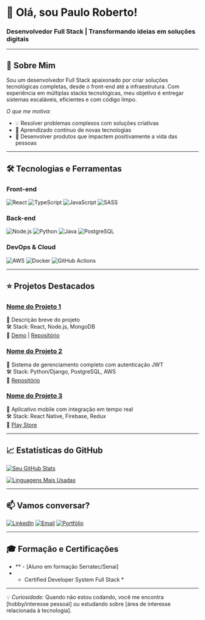 # 👋 Olá, sou Paulo Roberto!

### Desenvolvedor Full Stack | Transformando ideias em soluções digitais

---

## 🚀 Sobre Mim
Sou um desenvolvedor Full Stack apaixonado por criar soluções tecnológicas completas, desde o front-end até a infraestrutura. Com experiência em múltiplas stacks tecnológicas, meu objetivo é entregar sistemas escaláveis, eficientes e com código limpo.

*O que me motiva:*
- 💡 Resolver problemas complexos com soluções criativas
- 🌱 Aprendizado contínuo de novas tecnologias
- 🚀 Desenvolver produtos que impactem positivamente a vida das pessoas

---

## 🛠 Tecnologias e Ferramentas

### Front-end
![React](https://img.shields.io/badge/React-20232A?style=for-the-badge&logo=react&logoColor=61DAFB)
![TypeScript](https://img.shields.io/badge/TypeScript-007ACC?style=for-the-badge&logo=typescript&logoColor=white)
![JavaScript](https://img.shields.io/badge/JavaScript-F7DF1E?style=for-the-badge&logo=javascript&logoColor=black)
![SASS](https://img.shields.io/badge/Sass-CC6699?style=for-the-badge&logo=sass&logoColor=white)

### Back-end
![Node.js](https://img.shields.io/badge/Node.js-43853D?style=for-the-badge&logo=node.js&logoColor=white)
![Python](https://img.shields.io/badge/Python-3776AB?style=for-the-badge&logo=python&logoColor=white)
![Java](https://img.shields.io/badge/Java-ED8B00?style=for-the-badge&logo=openjdk&logoColor=white)
![PostgreSQL](https://img.shields.io/badge/PostgreSQL-316192?style=for-the-badge&logo=postgresql&logoColor=white)

### DevOps & Cloud
![AWS](https://img.shields.io/badge/AWS-232F3E?style=for-the-badge&logo=amazon-aws&logoColor=white)
![Docker](https://img.shields.io/badge/Docker-2496ED?style=for-the-badge&logo=docker&logoColor=white)
![GitHub Actions](https://img.shields.io/badge/GitHub_Actions-2088FF?style=for-the-badge&logo=github-actions&logoColor=white)

---


## ⭐ Projetos Destacados

### [Nome do Projeto 1](link)
📝 Descrição breve do projeto  
🛠 Stack: React, Node.js, MongoDB  
🔗 [Demo](link) | [Repositório](link)

### [Nome do Projeto 2](link)
📝 Sistema de gerenciamento completo com autenticação JWT  
🛠 Stack: Python/Django, PostgreSQL, AWS  
🔗 [Repositório](link)

### [Nome do Projeto 3](link)
📝 Aplicativo mobile com integração em tempo real  
🛠 Stack: React Native, Firebase, Redux  
🔗 [Play Store](link)

---

## 📈 Estatísticas do GitHub

[![Seu GitHub Stats](https://github-readme-stats.vercel.app/api?username=seuusername&show_icons=true&theme=radical)](https://github.com/seuusername)

[![Linguagens Mais Usadas](https://github-readme-stats.vercel.app/api/top-langs/?username=seuusername&layout=compact&theme=radical)](https://github.com/seuusername)

---

## 📫 Vamos conversar?

[![LinkedIn](https://img.shields.io/badge/LinkedIn-0077B5?style=for-the-badge&logo=linkedin&logoColor=white)](link)
[![Email](https://img.shields.io/badge/Email-D14836?style=for-the-badge&logo=gmail&logoColor=white)](mailto:hankspqd6812925@gmail.com)
[![Portfólio](https://img.shields.io/badge/Portfólio-4285F4?style=for-the-badge&logo=google-chrome&logoColor=white)](link)

---

## 🎓 Formação e Certificações
- ** - [Aluno em formação Serratec/Senai]  
- * Certified Developer System Full Stack *  
  

---

💡 *Curiosidade:* Quando não estou codando, você me encontra [hobby/interesse pessoal] ou estudando sobre [área de interesse relacionada à tecnologia].

  

